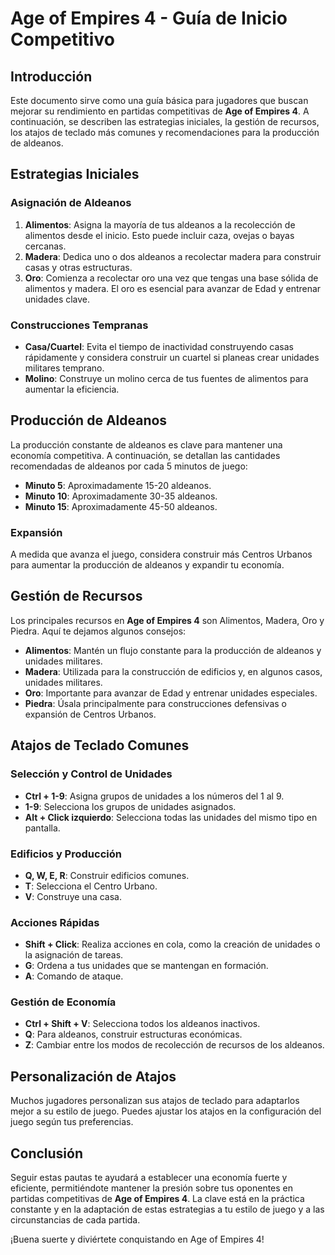 # Age of Empires 4 - Guía de Inicio Competitivo

## Introducción
Este documento sirve como una guía básica para jugadores que buscan mejorar su rendimiento en partidas competitivas de **Age of Empires 4**. A continuación, se describen las estrategias iniciales, la gestión de recursos, los atajos de teclado más comunes y recomendaciones para la producción de aldeanos.

## Estrategias Iniciales

### Asignación de Aldeanos
1. **Alimentos**: Asigna la mayoría de tus aldeanos a la recolección de alimentos desde el inicio. Esto puede incluir caza, ovejas o bayas cercanas.
2. **Madera**: Dedica uno o dos aldeanos a recolectar madera para construir casas y otras estructuras.
3. **Oro**: Comienza a recolectar oro una vez que tengas una base sólida de alimentos y madera. El oro es esencial para avanzar de Edad y entrenar unidades clave.

### Construcciones Tempranas
- **Casa/Cuartel**: Evita el tiempo de inactividad construyendo casas rápidamente y considera construir un cuartel si planeas crear unidades militares temprano.
- **Molino**: Construye un molino cerca de tus fuentes de alimentos para aumentar la eficiencia.

## Producción de Aldeanos
La producción constante de aldeanos es clave para mantener una economía competitiva. A continuación, se detallan las cantidades recomendadas de aldeanos por cada 5 minutos de juego:

- **Minuto 5**: Aproximadamente 15-20 aldeanos.
- **Minuto 10**: Aproximadamente 30-35 aldeanos.
- **Minuto 15**: Aproximadamente 45-50 aldeanos.

### Expansión
A medida que avanza el juego, considera construir más Centros Urbanos para aumentar la producción de aldeanos y expandir tu economía.

## Gestión de Recursos
Los principales recursos en **Age of Empires 4** son Alimentos, Madera, Oro y Piedra. Aquí te dejamos algunos consejos:

- **Alimentos**: Mantén un flujo constante para la producción de aldeanos y unidades militares.
- **Madera**: Utilizada para la construcción de edificios y, en algunos casos, unidades militares.
- **Oro**: Importante para avanzar de Edad y entrenar unidades especiales.
- **Piedra**: Úsala principalmente para construcciones defensivas o expansión de Centros Urbanos.

## Atajos de Teclado Comunes

### Selección y Control de Unidades
- **Ctrl + 1-9**: Asigna grupos de unidades a los números del 1 al 9.
- **1-9**: Selecciona los grupos de unidades asignados.
- **Alt + Click izquierdo**: Selecciona todas las unidades del mismo tipo en pantalla.

### Edificios y Producción
- **Q, W, E, R**: Construir edificios comunes.
- **T**: Selecciona el Centro Urbano.
- **V**: Construye una casa.

### Acciones Rápidas
- **Shift + Click**: Realiza acciones en cola, como la creación de unidades o la asignación de tareas.
- **G**: Ordena a tus unidades que se mantengan en formación.
- **A**: Comando de ataque.

### Gestión de Economía
- **Ctrl + Shift + V**: Selecciona todos los aldeanos inactivos.
- **Q**: Para aldeanos, construir estructuras económicas.
- **Z**: Cambiar entre los modos de recolección de recursos de los aldeanos.

## Personalización de Atajos
Muchos jugadores personalizan sus atajos de teclado para adaptarlos mejor a su estilo de juego. Puedes ajustar los atajos en la configuración del juego según tus preferencias.

## Conclusión
Seguir estas pautas te ayudará a establecer una economía fuerte y eficiente, permitiéndote mantener la presión sobre tus oponentes en partidas competitivas de **Age of Empires 4**. La clave está en la práctica constante y en la adaptación de estas estrategias a tu estilo de juego y a las circunstancias de cada partida.

¡Buena suerte y diviértete conquistando en Age of Empires 4!
